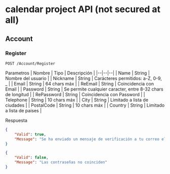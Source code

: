 # calendar project API (not secured at all)

## Account

### Register

```
POST /Account/Register
```

Parametros
| Nombre | Tipo | Descripción |
|--|--|--|
| Name | String | Nombre del usuario |
| Nickname | String | Carácteres permitidos: a-Z, 0-9, _ |
| Email | String | 64 chars máx |
| ReEmail | String | Coincidencia con Email |
| Password | String | Se permite cualquier caracter, entre 8-32 chars de longitud |
| RePassword | String | Coincidencia con Password |
| Telephone | String | 10 chars máx |
| City | String | Limitado a lista de ciudades |
| PostalCode | String | 10 chars máx |
| Country | String | Limitado a lista de paises |

Respuesta
```Json
{
	"Valid": true,
    "Message": "Se ha enviado un mensaje de verificación a tu correo electrónico."
}
```
```Json
{
	"Valid": false,
    "Message": "Las contraseñas no coinciden"
}
```
